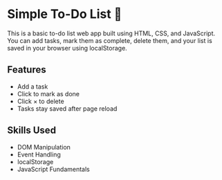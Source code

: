 # Simple To-Do List 📝

This is a basic to-do list web app built using HTML, CSS, and JavaScript.  
You can add tasks, mark them as complete, delete them, and your list is saved in your browser using localStorage.

## Features
- Add a task
- Click to mark as done
- Click × to delete
- Tasks stay saved after page reload

## Skills Used
- DOM Manipulation
- Event Handling
- localStorage
- JavaScript Fundamentals
